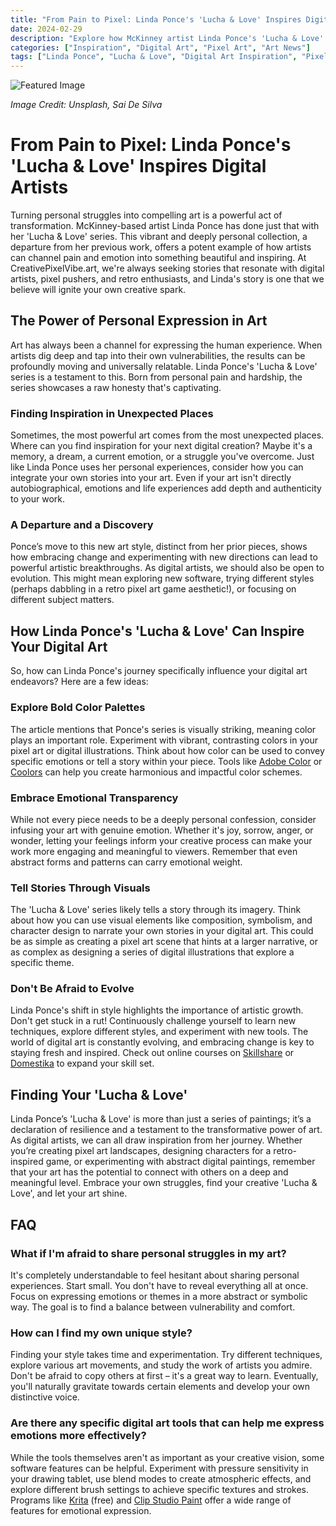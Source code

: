 ```yaml
---
title: "From Pain to Pixel: Linda Ponce's 'Lucha & Love' Inspires Digital Artists"
date: 2024-02-29
description: "Explore how McKinney artist Linda Ponce's 'Lucha & Love' series, born from personal pain, can inspire digital artists in their own creative journeys."
categories: ["Inspiration", "Digital Art", "Pixel Art", "Art News"]
tags: ["Linda Ponce", "Lucha & Love", "Digital Art Inspiration", "Pixel Art", "Personal Art", "Art Therapy"]
---
```


![Featured Image](https://images.unsplash.com/photo-1519682337058-a94d5a3d5129?ixlib=rb-4.0.3&ixid=M3wxMjA3fDB8MHxwaG90by1wYWdlfHx8fGVufDB8fHx8fA%3D%3D&auto=format&fit=crop&w=2070&q=80)

*Image Credit: Unsplash, Sai De Silva*

# From Pain to Pixel: Linda Ponce's 'Lucha & Love' Inspires Digital Artists

Turning personal struggles into compelling art is a powerful act of transformation. McKinney-based artist Linda Ponce has done just that with her 'Lucha & Love' series. This vibrant and deeply personal collection, a departure from her previous work, offers a potent example of how artists can channel pain and emotion into something beautiful and inspiring. At CreativePixelVibe.art, we're always seeking stories that resonate with digital artists, pixel pushers, and retro enthusiasts, and Linda's story is one that we believe will ignite your own creative spark.

## The Power of Personal Expression in Art

Art has always been a channel for expressing the human experience. When artists dig deep and tap into their own vulnerabilities, the results can be profoundly moving and universally relatable. Linda Ponce's 'Lucha & Love' series is a testament to this. Born from personal pain and hardship, the series showcases a raw honesty that's captivating. 

### Finding Inspiration in Unexpected Places

Sometimes, the most powerful art comes from the most unexpected places. Where can you find inspiration for your next digital creation? Maybe it's a memory, a dream, a current emotion, or a struggle you've overcome. Just like Linda Ponce uses her personal experiences, consider how you can integrate your own stories into your art. Even if your art isn't directly autobiographical, emotions and life experiences add depth and authenticity to your work.

### A Departure and a Discovery

Ponce’s move to this new art style, distinct from her prior pieces, shows how embracing change and experimenting with new directions can lead to powerful artistic breakthroughs. As digital artists, we should also be open to evolution. This might mean exploring new software, trying different styles (perhaps dabbling in a retro pixel art game aesthetic!), or focusing on different subject matters.

## How Linda Ponce's 'Lucha & Love' Can Inspire Your Digital Art

So, how can Linda Ponce's journey specifically influence your digital art endeavors? Here are a few ideas:

### Explore Bold Color Palettes

The article mentions that Ponce's series is visually striking, meaning color plays an important role. Experiment with vibrant, contrasting colors in your pixel art or digital illustrations. Think about how color can be used to convey specific emotions or tell a story within your piece. Tools like [Adobe Color](https://color.adobe.com/) or [Coolors](https://coolors.co/) can help you create harmonious and impactful color schemes.

### Embrace Emotional Transparency

While not every piece needs to be a deeply personal confession, consider infusing your art with genuine emotion. Whether it's joy, sorrow, anger, or wonder, letting your feelings inform your creative process can make your work more engaging and meaningful to viewers. Remember that even abstract forms and patterns can carry emotional weight.

### Tell Stories Through Visuals

The 'Lucha & Love' series likely tells a story through its imagery. Think about how you can use visual elements like composition, symbolism, and character design to narrate your own stories in your digital art. This could be as simple as creating a pixel art scene that hints at a larger narrative, or as complex as designing a series of digital illustrations that explore a specific theme.

### Don't Be Afraid to Evolve

Linda Ponce's shift in style highlights the importance of artistic growth. Don't get stuck in a rut! Continuously challenge yourself to learn new techniques, explore different styles, and experiment with new tools. The world of digital art is constantly evolving, and embracing change is key to staying fresh and inspired. Check out online courses on [Skillshare](https://www.skillshare.com/) or [Domestika](https://www.domestika.org/) to expand your skill set.

## Finding Your 'Lucha & Love'

Linda Ponce’s 'Lucha & Love' is more than just a series of paintings; it’s a declaration of resilience and a testament to the transformative power of art. As digital artists, we can all draw inspiration from her journey. Whether you’re creating pixel art landscapes, designing characters for a retro-inspired game, or experimenting with abstract digital paintings, remember that your art has the potential to connect with others on a deep and meaningful level. Embrace your own struggles, find your creative 'Lucha & Love', and let your art shine.

## FAQ

### What if I'm afraid to share personal struggles in my art?

It's completely understandable to feel hesitant about sharing personal experiences. Start small. You don't have to reveal everything all at once. Focus on expressing emotions or themes in a more abstract or symbolic way. The goal is to find a balance between vulnerability and comfort.

### How can I find my own unique style?

Finding your style takes time and experimentation. Try different techniques, explore various art movements, and study the work of artists you admire. Don't be afraid to copy others at first – it's a great way to learn. Eventually, you'll naturally gravitate towards certain elements and develop your own distinctive voice.

### Are there any specific digital art tools that can help me express emotions more effectively?

While the tools themselves aren't as important as your creative vision, some software features can be helpful. Experiment with pressure sensitivity in your drawing tablet, use blend modes to create atmospheric effects, and explore different brush settings to achieve specific textures and strokes. Programs like [Krita](https://krita.org/en/) (free) and [Clip Studio Paint](https://www.clipstudio.net/en/) offer a wide range of features for emotional expression.
